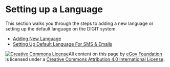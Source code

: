 # Setting up a Language

This section walks you through the steps to adding a new language or setting up the default language on the DIGIT system.

* [Adding New Language](adding-a-language.md)
* [Setting Up Default Language For SMS & Emails](setting-a-default-language-for-sms-and-email.md)

[![Creative Commons License](https://i.creativecommons.org/l/by/4.0/80x15.png)​](http://creativecommons.org/licenses/by/4.0/)All content on this page by [eGov Foundation](https://egov.org.in/) is licensed under a [Creative Commons Attribution 4.0 International License](http://creativecommons.org/licenses/by/4.0/).
